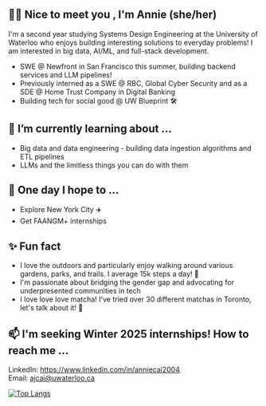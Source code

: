 ## 👋🏻 Nice to meet you , I'm Annie (she/her)

I'm a second year studying Systems Design Engineering at the University of Waterloo who enjoys building interesting solutions to everyday problems! I am interested in big data, AI/ML, and full-stack development.

- SWE @ Newfront in San Francisco this summer, building backend services and LLM pipelines!
- Previously interned as a SWE @ RBC, Global Cyber Security and as a SDE @ Home Trust Company in Digital Banking
- Building tech for social good @ UW Blueprint 🛠️

## 🌱 I’m currently learning about ...
- Big data and data engineering - building data ingestion algorithms and ETL pipelines
- LLMs and the limitless things you can do with them

## 💭 One day I hope to ...
- Explore New York City ✈️
- Get FAANGM+ internships

## ✨ Fun fact
- I love the outdoors and particularly enjoy walking around various gardens, parks, and trails. I average 15k steps a day! 🌲
- I'm passionate about bridging the gender gap and advocating for underpresented communities in tech         
- I love love love matcha! I've tried over 30 different matchas in Toronto, let's talk about it! 🍵

## 📫 I'm seeking Winter 2025 internships! How to reach me ... 
LinkedIn: https://www.linkedin.com/in/anniecai2004                                                                                                                         
Email: ajcai@uwaterloo.ca
                                                                                                                                                                         
[![Top Langs](https://github-readme-stats.vercel.app/api/top-langs/?username=aanxniee&layout=compact&theme=swift&show_icons=true)](https://github.com/aanxniee/github-readme-stats)


